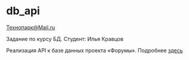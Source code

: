 db_api
======
Технопарк@Mail.ru

Задание по курсу БД.</b>
Студент: Илья Кравцов</b>

Реализация API к базе данных проекта «Форумы».</b>
Подробнее <a href='https://github.com/s-stupnikov/technopark-db-api' target='blank'>здесь</a>
